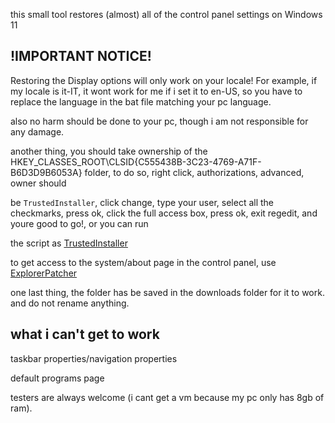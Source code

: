 this small tool restores (almost) all of the control panel settings on Windows 11

## !IMPORTANT NOTICE!

Restoring the Display options will only work on your locale! For example, if my locale is it-IT, it wont work for me if i set it to en-US, so you have to replace the language in the bat file matching your pc language.

also no harm should be done to your pc, though i am not responsible for any damage.

another thing, you should take ownership of the HKEY_CLASSES_ROOT\CLSID\{C555438B-3C23-4769-A71F-B6D3D9B6053A} folder, to do so, right click, authorizations, advanced, owner should 

be ```TrustedInstaller```, click change, type your user, select all the checkmarks, press ok, click the full access box, press ok, exit regedit, and youre good to go!, or you can run

the script as [TrustedInstaller](https://winaero.com/download-execti-run-as-trustedinstaller/)

to get access to the system/about page in the control panel, use [ExplorerPatcher](https://github.com/valinet/ExplorerPatcher)

one last thing, the folder has be saved in the downloads folder for it to work. and do not rename anything.

## what i can't get to work

taskbar properties/navigation properties

default programs page

testers are always welcome (i cant get a vm because my pc only has 8gb of ram).